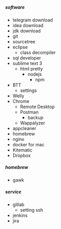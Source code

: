 ##### software
* telegram download
* idea download
* jdk download
* git
* sourcetree
* eclipse
  * class decompiler
* sql developer
* sublime text 3
  * html pretty
    * nodejs
	  * npm
* BTT
  * settings
* Welly
* Chrome
  * Remote Desktop
  * Postman 
    * backup
  * Wappalyzer
* appcleaner
* homebrew
* nginx
* docker for mac
* Kitematic
* Dropbox

##### homebrew
* gawk

##### service
* gitlab
  * setting ssh
* jenkins
* jira